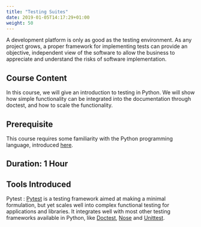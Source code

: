 ```yaml
---
title: "Testing Suites"
date: 2019-01-05T14:17:29+01:00
weight: 50
---
```


A development platform is only as good as the testing environment. As
any project grows, a proper framework for implementing tests can
provide an objective, independent view of the software to allow the
business to appreciate and understand the risks of software
implementation.

## Course Content

In this course, we will give an introduction to testing in Python. We
will show how simple functionality can be integrated into the
documentation through doctest, and how to scale the functionality.

## Prerequisite

This course requires some familiarity with the Python programming
language, introduced [here](/training/python/introduction/).

## Duration: 1 Hour

## Tools Introduced

Pytest
: [Pytest](https://www.pytest.org/) is a testing framework aimed at
  making a minimal formulation, but yet scales well into complex
  functional testing for applications and libraries. It integrates
  well with most other testing frameworks available in Python, like
  [Doctest](https://docs.python.org/3/library/doctest.html),
  [Nose](https://nose.readthedocs.io) and
  [Unittest](https://docs.python.org/3/library/unittest.html).
